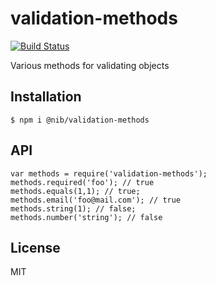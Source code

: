 # validation-methods

[![Build Status](https://travis-ci.org/nib-health-funds/validation-methods.png?branch=master)](https://travis-ci.org/nib-components/validation-methods)

  Various methods for validating objects

## Installation
    $ npm i @nib/validation-methods

## API

    var methods = require('validation-methods');
    methods.required('foo'); // true
    methods.equals(1,1); // true;
    methods.email('foo@mail.com'); // true
    methods.string(1); // false;
    methods.number('string'); // false

## License

  MIT
